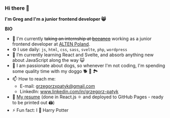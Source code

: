 ### Hi there 👋

__I'm Greg and I'm a junior frontend developer 😸__

__BIO__
- 🏢 I'm currently ~~taking an internship at <a href="https://www.beeanco.com" target="_blank">beeanco</a>~~ working as a junior frontend developer at <a href="https://www.altenpolska.pl/en" target="_blank">ALTEN Poland</a>. 
- ⚙️ I use daily: `js`, `html`, `css`, `sass`, `svelte`, `php`, `wordpress`
- 🌱 I’m currently learning React and Svelte, and absorb anything new about JavaScript along the way 😺
- 🐶 I am passionate about dogs, so whenever I'm not coding, I'm spending some quality time with my doggo 🐕 🌲 🏞️ 
- 📫 How to reach me: 
  + E-mail: grzegorzxpatyk@gmail.com
  + LinkedIn:  www.linkedin.com/in/grzegorz-patyk
- 📄 [My resume](https://grzegorzp4tyk.github.io/my-resume/) (done in React.js ⚛️ and deployed to GitHub Pages - ready to be printed out 🖨️) 
- ⚡ Fun fact: I 🖤 Harry Potter 

<!--
**grzegorzp4tyk/grzegorzp4tyk** is a ✨ _special_ ✨ repository because its `README.md` (this file) appears on your GitHub profile.

Here are some ideas to get you started:

- 🔭 I’m currently working on ...
- 🌱 I’m currently learning ...
- 👯 I’m looking to collaborate on ...
- 🤔 I’m looking for help with ...
- 💬 Ask me about ...
- 📫 How to reach me: ...
- 😄 Pronouns: ...
- ⚡ Fun fact: ...
[beeanco](https://www.beeanco.com)
-->

